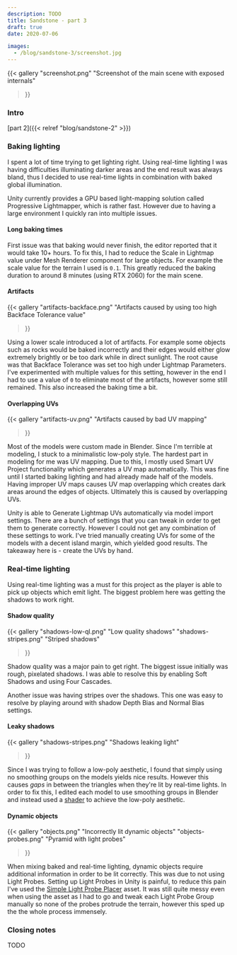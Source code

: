 ```yaml
---
description: TODO
title: Sandstone - part 3
draft: true
date: 2020-07-06

images:
  - /blog/sandstone-3/screenshot.jpg
---
```


{{<
  gallery
  "screenshot.png" "Screenshot of the main scene with exposed internals"
>}}

### Intro
[part 2]({{< relref "blog/sandstone-2" >}})

### Baking lighting
I spent a lot of time trying to get lighting right. Using real-time lighting I was having difficulties illuminating darker areas and the end result was always bland, thus I decided to use real-time lights in combination with baked global illumination.

Unity currently provides a GPU based light-mapping solution called Progressive Lightmapper, which is rather fast. However due to having a large environment I quickly ran into multiple issues.

#### Long baking times
First issue was that baking would never finish, the editor reported that it would take 10+ hours. To fix this, I had to reduce the Scale in Lightmap value under Mesh Renderer component for large objects. For example the scale value for the terrain I used is `0.1`. This greatly reduced the baking duration to around 8 minutes (using RTX 2060) for the main scene.

#### Artifacts
{{<
  gallery
  "artifacts-backface.png" "Artifacts caused by using too high Backface Tolerance value"
>}}

Using a lower scale introduced a lot of artifacts. For example some objects such as rocks would be baked incorrectly and their edges would either glow extremely brightly or be too dark while in direct sunlight. The root cause was that Backface Tolerance was set too high under Lightmap Parameters. I've experimented with multiple values for this setting, however in the end I had to use a value of `0` to eliminate most of the artifacts, however some still remained. This also increased the baking time a bit.

#### Overlapping UVs
{{<
  gallery
  "artifacts-uv.png" "Artifacts caused by bad UV mapping"
>}}

Most of the models were custom made in Blender. Since I'm terrible at modeling, I stuck to a minimalistic low-poly style. The hardest part in modeling for me was UV mapping. Due to this, I mostly used Smart UV Project functionality which generates a UV map automatically. This was fine until I started baking lighting and had already made half of the models. Having improper UV maps causes UV map overlapping which creates dark areas around the edges of objects. Ultimately this is caused by overlapping UVs.

Unity is able to Generate Lightmap UVs automatically via model import settings. There are a bunch of settings that you can tweak in order to get them to generate correctly. However I could not get any combination of these settings to work. I've tried manually creating UVs for some of the models with a decent island margin, which yielded good results. The takeaway here is - create the UVs by hand.

### Real-time lighting
Using real-time lighting was a must for this project as the player is able to pick up objects which emit light. The biggest problem here was getting the shadows to work right.

#### Shadow quality
{{<
  gallery
  "shadows-low-ql.png" "Low quality shadows"
  "shadows-stripes.png" "Striped shadows"
>}}

Shadow quality was a major pain to get right. The biggest issue initially was rough, pixelated shadows. I was able to resolve this by enabling Soft Shadows and using Four Cascades.

Another issue was having stripes over the shadows. This one was easy to resolve by playing around with shadow Depth Bias and Normal Bias settings.

#### Leaky shadows
{{<
  gallery
  "shadows-stripes.png" "Shadows leaking light"
>}}

Since I was trying to follow a low-poly aesthetic, I found that simply using no smoothing groups on the models yields nice results. However this causes _gaps_ in between the triangles when they're lit by real-time lights. In order to fix this, I edited each model to use  smoothing groups in Blender and instead used a [shader](https://github.com/Edvinas01/sandstone/blob/master/Assets/Shaders/Shader%20Graphs/Low%20Poly.shadergraph) to achieve the low-poly aesthetic.

#### Dynamic objects
{{<
  gallery
  "objects.png" "Incorrectly lit dynamic objects"
  "objects-probes.png" "Pyramid with light probes"
>}}

When mixing baked and real-time lighting, dynamic objects require additional information in order to be lit correctly. This was due to not using Light Probes. Setting up Light Probes in Unity is painful, to reduce this pain I've used the [Simple Light Probe Placer](https://assetstore.unity.com/packages/tools/simple-light-probe-placer-58290) asset. It was still quite messy even when using the asset as I had to go and tweak each Light Probe Group manually so none of the probes protrude the terrain, however this sped up the the whole process immensely.

### Closing notes
TODO
